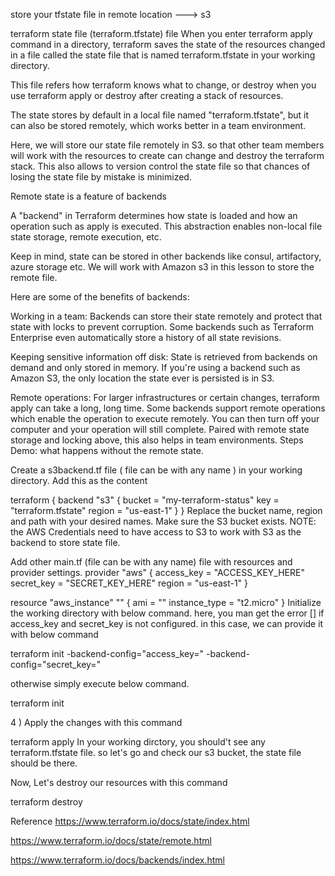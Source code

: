 store your tfstate file in remote location ---> s3

terraform state file (terraform.tfstate) file
When you enter terraform apply command in a directory, terraform saves the state of the resources changed in a file called the state file that is named terraform.tfstate in your working directory.

This file refers how terraform knows what to change, or destroy when you use terraform apply or destroy after creating a stack of resources.

The state stores by default in a local file named "terraform.tfstate", but it can also be stored remotely, which works better in a team environment.

Here, we will store our state file remotely in S3. so that other team members will work with the resources to create can change and destroy the terraform stack. This also allows to version control the state file so that chances of losing the state file by mistake is minimized.

Remote state is a feature of backends

A "backend" in Terraform determines how state is loaded and how an operation such as apply is executed. This abstraction enables non-local file state storage, remote execution, etc.

Keep in mind, state can be stored in other backends like consul, artifactory, azure storage etc. We will work with Amazon s3 in this lesson to store the remote file.

Here are some of the benefits of backends:

Working in a team: Backends can store their state remotely and protect that state with locks to prevent corruption. Some backends such as Terraform Enterprise even automatically store a history of all state revisions.

Keeping sensitive information off disk: State is retrieved from backends on demand and only stored in memory. If you're using a backend such as Amazon S3, the only location the state ever is persisted is in S3.

Remote operations: For larger infrastructures or certain changes, terraform apply can take a long, long time. Some backends support remote operations which enable the operation to execute remotely. You can then turn off your computer and your operation will still complete. Paired with remote state storage and locking above, this also helps in team environments.
Steps
Demo: what happens without the remote state.

Create a s3backend.tf file ( file can be with any name ) in your working directory. Add this as the content

terraform {
  backend "s3" {
    bucket = "my-terraform-status"
    key    = "terraform.tfstate"
    region = "us-east-1"
  }
}
Replace the bucket name, region and path with your desired names. Make sure the S3 bucket exists. 
NOTE: the AWS Credentials need to have access to S3 to work with S3 as the backend to store state file.

Add other main.tf (file can be with any name) file with resources and provider settings.
provider "aws" {
  access_key = "ACCESS_KEY_HERE"
  secret_key = "SECRET_KEY_HERE"
  region     = "us-east-1"
}

resource "aws_instance" "" {
  ami           = ""
  instance_type = "t2.micro"
}
Initialize the working directory with below command.
here, you man get the error [] if access_key and secret_key is not configured. in this case, we can provide it with below command 

terraform init -backend-config="access_key=<your-access-key>" -backend-config="secret_key=<your-secret-key>"

otherwise simply execute below command.

terraform init

4 ) Apply the changes with this command

terraform apply
In your working dirctory, you should't see any terraform.tfstate file. so let's go and check our s3 bucket, the state file should be there.

Now, Let's destroy our resources with this command

terraform destroy

Reference
https://www.terraform.io/docs/state/index.html

https://www.terraform.io/docs/state/remote.html

https://www.terraform.io/docs/backends/index.html
